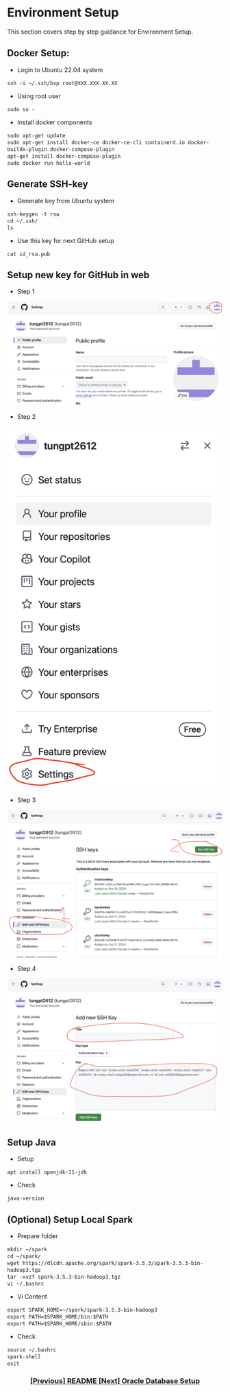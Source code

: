 # Environment Setup

This section covers step by step guidance for Environment Setup.

## Docker Setup:
- Login to Ubuntu 22.04 system
```console
ssh -i ~/.ssh/bsp root@XXX.XXX.XX.XX
```

- Using root user
```console
sudo su -
```

- Install docker components
```shell script
sudo apt-get update
sudo apt-get install docker-ce docker-ce-cli containerd.io docker-buildx-plugin docker-compose-plugin
apt-get install docker-compose-plugin
sudo docker run hello-world
```

## Generate SSH-key
- Generate key from Ubuntu system
```console
ssh-keygen -t rsa
cd ~/.ssh/
ls
```

- Use this key for next GitHub setup
```console
cat id_rsa.pub
```

## Setup new key for GitHub in web
- Step 1

<kbd>![Step 1](/env-setup/ssh1.png)<kbd>

- Step 2

<kbd>![Step 2](/env-setup/ssh2.png)<kbd>

- Step 3

<kbd>![Step 3](/env-setup/ssh3.png)<kbd>

- Step 4

<kbd>![Step 5](/env-setup/ssh4.png)<kbd>
	
## Setup Java
- Setup
```console
apt install openjdk-11-jdk
```

- Check	
```console
java-version
```	

## (Optional) Setup Local Spark
- Prepare folder
```console
mkdir ~/spark
cd ~/spark/
wget https://dlcdn.apache.org/spark/spark-3.5.3/spark-3.5.3-bin-hadoop3.tgz
tar -xvzf spark-3.5.3-bin-hadoop3.tgz 
vi ~/.bashrc 
```

- Vi Content
```console
export SPARK_HOME=~/spark/spark-3.5.3-bin-hadoop3
export PATH=$SPARK_HOME/bin:$PATH
export PATH=$SPARK_HOME/sbin:$PATH
```

- Check
```console
source ~/.bashrc 
spark-shell 
exit
```

### <p align="center">[[Previous] README							](../README.md)[[Next] Oracle Database Setup](../oracle-database/oracle-db.md)</p> 
## <p align="center"></p>